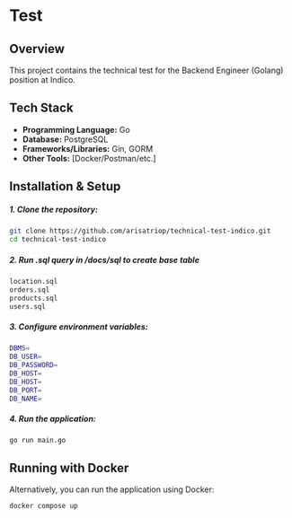 # Test

## Overview

This project contains the technical test for the Backend Engineer (Golang) position at Indico.

## Tech Stack

- **Programming Language:** Go
- **Database:** PostgreSQL
- **Frameworks/Libraries:** Gin, GORM
- **Other Tools:** [Docker/Postman/etc.]

## Installation & Setup
##### **1. Clone the repository:**
   ```sh
   git clone https://github.com/arisatriop/technical-test-indico.git
   cd technical-test-indico
   ```



##### **2. Run .sql query in /docs/sql to create base table**
   ```sh
   location.sql 
   orders.sql
   products.sql 
   users.sql
   ```

##### **3. Configure environment variables:**
   ```sh
   DBMS=
   DB_USER=
   DB_PASSWORD=
   DB_HOST=
   DB_HOST=
   DB_PORT=
   DB_NAME=
   ```

##### **4. Run the application:**
   ```ssh
   go run main.go

   ```

## Running with Docker
Alternatively, you can run the application using Docker:
```
docker compose up
```


